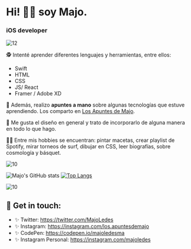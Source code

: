 

# Hi! 👋🏼 soy Majo. 

### iOS developer
![12](https://user-images.githubusercontent.com/55170175/183469413-4c774139-50b2-422b-b8a5-715b0e2b971f.png)

🕵 Intenté aprender diferentes lenguajes y herramientas, entre ellos: 
* Swift
* HTML
* CSS
* JS/ React
* Framer / Adobe XD

💖 Además, realizo **apuntes a mano** sobre algunas tecnologías que estuve aprendiendo.
 Los comparto en [Los Apuntes de Majo](http://losapuntesdemajo.now.sh). 
 
🌸 Me gusta el diseño en general y trato de incorporarlo de alguna manera en todo lo que hago.

👩🏻 Entre mis hobbies se encuentran: pintar macetas, crear playlist de Spotify, mirar torneos de surf, dibujar en CSS, leer biografías, sobre cosmología y básquet. 

![10](https://user-images.githubusercontent.com/55170175/114474409-87dd6800-9bcc-11eb-9ca0-538bd30ae29b.png)


![Majo's GitHub stats](https://github-readme-stats.vercel.app/api?username=majoledesma&hide=contribs,prs&theme=buefy&show_icons=true) [![Top Langs](https://github-readme-stats.vercel.app/api/top-langs/?username=majoledesma&layout=compact&theme=buefy)](https://github.com/majoledesma/github-readme-stats)


![10](https://user-images.githubusercontent.com/55170175/114474409-87dd6800-9bcc-11eb-9ca0-538bd30ae29b.png)


## 🖤 Get in touch:
* ✨ Twitter: https://twitter.com/MajoLedes
* ✨ Instagram: https://instagram.com/los.apuntesdemajo
* ✨ CodePen: https://codepen.io/majoledesma
* ✨ Instagram Personal: https://instagram.com/majoledes
<!--
**majoledesma/majoledesma** is a ✨ _special_  repository because its `README.md` (this file) appears on your GitHub profile.
